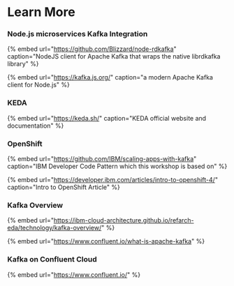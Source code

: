 # Learn More

### Node.js microservices Kafka Integration

{% embed url="https://github.com/Blizzard/node-rdkafka" caption="NodeJS client for Apache Kafka that wraps the native librdkafka library" %}

{% embed url="https://kafka.js.org/" caption="a modern Apache Kafka client for Node.js" %}

### KEDA

{% embed url="https://keda.sh/" caption="KEDA official website and documentation" %}

### OpenShift

{% embed url="https://github.com/IBM/scaling-apps-with-kafka" caption="IBM Developer Code Pattern which this workshop is based on" %}

{% embed url="https://developer.ibm.com/articles/intro-to-openshift-4/" caption="Intro to OpenShift Article" %}

### Kafka Overview

{% embed url="https://ibm-cloud-architecture.github.io/refarch-eda/technology/kafka-overview/" %}

{% embed url="https://www.confluent.io/what-is-apache-kafka" %}

### Kafka on Confluent Cloud

{% embed url="https://www.confluent.io/" %}



